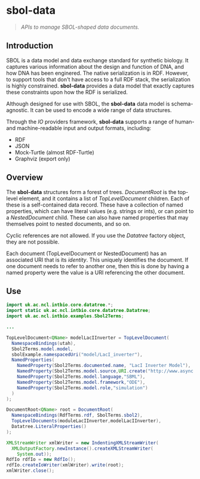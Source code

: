 sbol-data
=========

> *APIs to manage SBOL-shaped data documents.*

## Introduction

SBOL is a data model and data exchange standard for synthetic biology.
It captures various information about the design and function of DNA, and how DNA has been enginered.
The native serialization is in RDF.
However, to support tools that don't have access to a full RDF stack, the serialization is highly constrained.
**sbol-data** provides a data model that exactly captures these constraints upon how the RDF is serialized.

Although designed for use with SBOL, the **sbol-data** data model is schema-agnostic.
It can be used to encode a wide range of data structures.

Through the *IO* providers framework, **sbol-data** supports a range of human- and machine-readable input and output
formats, including:

* RDF
* JSON
* Mock-Turtle (almost RDF-Turtle)
* Graphviz (export only)

## Overview

The **sbol-data** structures form a forest of trees. *DocumentRoot* is the top-level element, and it contains a list
of *TopLevelDocument* children.
Each of these is a self-contained data record.
These have a collection of named properties, which can have literal values (e.g. strings or ints), or can point to a
*NestedDocument* child.
These can also have named properties that may themselves point to nested documents, and so on.

Cyclic references are not allowed.
If you use the *Datatree* factory object, they are not possible.

Each document (TopLevelDocument or NestedDocument) has an associated URI that is its *identity*.
This uniquely identifies the document.
If one document needs to refer to another one, then this is done by having a named property were the value is a URI
referencing the other document.

## Use

```java
import uk.ac.ncl.intbio.core.datatree.*;
import static uk.ac.ncl.intbio.core.datatree.Datatree;
import uk.ac.ncl.intbio.examples.Sbol2Terms;

...

TopLevelDocument<QName> modelLacIInverter = TopLevelDocument(
  NamespaceBindings(utah),
  Sbol2Terms.model.model,
  sbolExample.namespacedUri("model/LacI_inverter"),
  NamedProperties(
    NamedProperty(Sbol2Terms.documented.name, "LacI Inverter Model"),
    NamedProperty(Sbol2Terms.model.source,URI.create("http://www.async.ece.utah.edu/LacI_Inverter.xml")),
    NamedProperty(Sbol2Terms.model.language,"SBML"),
    NamedProperty(Sbol2Terms.model.framework,"ODE"),
    NamedProperty(Sbol2Terms.model.role,"simulation")
  )
);

DocumentRoot<QName> root = DocumentRoot(
  NamespaceBindings(RdfTerms.rdf, SbolTerms.sbol2),
  TopLevelDocuments(moduleLacIInverter,modelLacIInverter),
  Datatree.LiteralProperties()
);

XMLStreamWriter xmlWriter = new IndentingXMLStreamWriter(
  XMLOutputFactory.newInstance().createXMLStreamWriter(
    System.out));
RdfIo rdfIo = new RdfIo();
rdfIo.createIoWriter(xmlWriter).write(root);
xmlWriter.close();
```